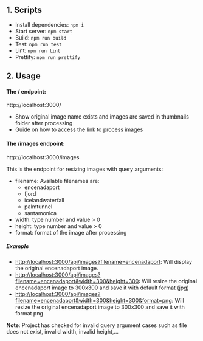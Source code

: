 ## 1. Scripts
- Install dependencies: ```npm i```
- Start server: ```npm start```
- Build: ```npm run build```
- Test: ```npm run test```
- Lint: ```npm run lint```
- Prettify: ```npm run prettify```

## 2. Usage
#### The / endpoint: 
http://localhost:3000/
- Show original image name exists and images are saved in thumbnails folder after processing 
- Guide on how to access the link to process images
#### The /images endpoint:
http://localhost:3000/images

This is the endpoint for resizing images with query arguments:
- filename: Available filenames are:
  - encenadaport
  - fjord
  - icelandwaterfall
  - palmtunnel
  - santamonica
- width: type number and value > 0
- height: type number and value > 0
- format: format of the image after processing

##### Example
- [http://localhost:3000/api/images?filename=encenadaport](http://localhost:3000/api/images?filename=encenadaport): Will display the original encenadaport image.
- [http://localhost:3000/api/images?filename=encenadaport&width=300&height=300](http://localhost:3000/api/images?filename=encenadaport&width=300&height=300): Will resize the original encenadaport image to 300x300 and save it with default format (jpg)
- [http://localhost:3000/api/images?filename=encenadaport&width=300&height=300&format=png](http://localhost:3000/api/images?filename=encenadaport&width=300&height=300&format=png): Will resize the original encenadaport image to 300x300 and save it with format png

**Note**: Project has checked for invalid query argument cases such as file does not exist, invalid width, invalid height,...
